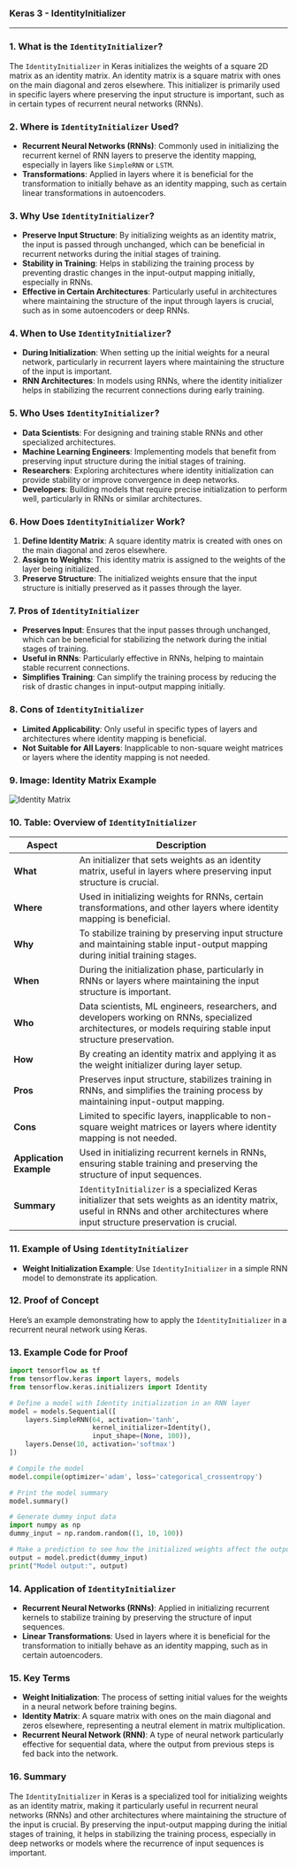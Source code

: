 ### **Keras 3 - IdentityInitializer**

---

### **1. What is the `IdentityInitializer`?**

The `IdentityInitializer` in Keras initializes the weights of a square 2D matrix as an identity matrix. An identity matrix is a square matrix with ones on the main diagonal and zeros elsewhere. This initializer is primarily used in specific layers where preserving the input structure is important, such as in certain types of recurrent neural networks (RNNs).

### **2. Where is `IdentityInitializer` Used?**

- **Recurrent Neural Networks (RNNs)**: Commonly used in initializing the recurrent kernel of RNN layers to preserve the identity mapping, especially in layers like `SimpleRNN` or `LSTM`.
- **Transformations**: Applied in layers where it is beneficial for the transformation to initially behave as an identity mapping, such as certain linear transformations in autoencoders.

### **3. Why Use `IdentityInitializer`?**

- **Preserve Input Structure**: By initializing weights as an identity matrix, the input is passed through unchanged, which can be beneficial in recurrent networks during the initial stages of training.
- **Stability in Training**: Helps in stabilizing the training process by preventing drastic changes in the input-output mapping initially, especially in RNNs.
- **Effective in Certain Architectures**: Particularly useful in architectures where maintaining the structure of the input through layers is crucial, such as in some autoencoders or deep RNNs.

### **4. When to Use `IdentityInitializer`?**

- **During Initialization**: When setting up the initial weights for a neural network, particularly in recurrent layers where maintaining the structure of the input is important.
- **RNN Architectures**: In models using RNNs, where the identity initializer helps in stabilizing the recurrent connections during early training.

### **5. Who Uses `IdentityInitializer`?**

- **Data Scientists**: For designing and training stable RNNs and other specialized architectures.
- **Machine Learning Engineers**: Implementing models that benefit from preserving input structure during the initial stages of training.
- **Researchers**: Exploring architectures where identity initialization can provide stability or improve convergence in deep networks.
- **Developers**: Building models that require precise initialization to perform well, particularly in RNNs or similar architectures.

### **6. How Does `IdentityInitializer` Work?**

1. **Define Identity Matrix**: A square identity matrix is created with ones on the main diagonal and zeros elsewhere.
2. **Assign to Weights**: This identity matrix is assigned to the weights of the layer being initialized.
3. **Preserve Structure**: The initialized weights ensure that the input structure is initially preserved as it passes through the layer.

### **7. Pros of `IdentityInitializer`**

- **Preserves Input**: Ensures that the input passes through unchanged, which can be beneficial for stabilizing the network during the initial stages of training.
- **Useful in RNNs**: Particularly effective in RNNs, helping to maintain stable recurrent connections.
- **Simplifies Training**: Can simplify the training process by reducing the risk of drastic changes in input-output mapping initially.

### **8. Cons of `IdentityInitializer`**

- **Limited Applicability**: Only useful in specific types of layers and architectures where identity mapping is beneficial.
- **Not Suitable for All Layers**: Inapplicable to non-square weight matrices or layers where the identity mapping is not needed.

### **9. Image: Identity Matrix Example**

![Identity Matrix](https://upload.wikimedia.org/wikipedia/commons/thumb/3/3b/Identity_matrix.svg/320px-Identity_matrix.svg.png)

### **10. Table: Overview of `IdentityInitializer`**

| **Aspect**              | **Description**                                                                                                                                              |
|-------------------------|--------------------------------------------------------------------------------------------------------------------------------------------------------------|
| **What**                | An initializer that sets weights as an identity matrix, useful in layers where preserving input structure is crucial.                                          |
| **Where**               | Used in initializing weights for RNNs, certain transformations, and other layers where identity mapping is beneficial.                                         |
| **Why**                 | To stabilize training by preserving input structure and maintaining stable input-output mapping during initial training stages.                                 |
| **When**                | During the initialization phase, particularly in RNNs or layers where maintaining the input structure is important.                                            |
| **Who**                 | Data scientists, ML engineers, researchers, and developers working on RNNs, specialized architectures, or models requiring stable input structure preservation. |
| **How**                 | By creating an identity matrix and applying it as the weight initializer during layer setup.                                                                    |
| **Pros**                | Preserves input structure, stabilizes training in RNNs, and simplifies the training process by maintaining input-output mapping.                                 |
| **Cons**                | Limited to specific layers, inapplicable to non-square weight matrices or layers where identity mapping is not needed.                                           |
| **Application Example** | Used in initializing recurrent kernels in RNNs, ensuring stable training and preserving the structure of input sequences.                                       |
| **Summary**             | `IdentityInitializer` is a specialized Keras initializer that sets weights as an identity matrix, useful in RNNs and other architectures where input structure preservation is crucial. |

### **11. Example of Using `IdentityInitializer`**

- **Weight Initialization Example**: Use `IdentityInitializer` in a simple RNN model to demonstrate its application.

### **12. Proof of Concept**

Here’s an example demonstrating how to apply the `IdentityInitializer` in a recurrent neural network using Keras.

### **13. Example Code for Proof**

```python
import tensorflow as tf
from tensorflow.keras import layers, models
from tensorflow.keras.initializers import Identity

# Define a model with Identity initialization in an RNN layer
model = models.Sequential([
    layers.SimpleRNN(64, activation='tanh', 
                     kernel_initializer=Identity(), 
                     input_shape=(None, 100)),
    layers.Dense(10, activation='softmax')
])

# Compile the model
model.compile(optimizer='adam', loss='categorical_crossentropy')

# Print the model summary
model.summary()

# Generate dummy input data
import numpy as np
dummy_input = np.random.random((1, 10, 100))

# Make a prediction to see how the initialized weights affect the output
output = model.predict(dummy_input)
print("Model output:", output)
```

### **14. Application of `IdentityInitializer`**

- **Recurrent Neural Networks (RNNs)**: Applied in initializing recurrent kernels to stabilize training by preserving the structure of input sequences.
- **Linear Transformations**: Used in layers where it is beneficial for the transformation to initially behave as an identity mapping, such as in certain autoencoders.

### **15. Key Terms**

- **Weight Initialization**: The process of setting initial values for the weights in a neural network before training begins.
- **Identity Matrix**: A square matrix with ones on the main diagonal and zeros elsewhere, representing a neutral element in matrix multiplication.
- **Recurrent Neural Network (RNN)**: A type of neural network particularly effective for sequential data, where the output from previous steps is fed back into the network.

### **16. Summary**

The `IdentityInitializer` in Keras is a specialized tool for initializing weights as an identity matrix, making it particularly useful in recurrent neural networks (RNNs) and other architectures where maintaining the structure of the input is crucial. By preserving the input-output mapping during the initial stages of training, it helps in stabilizing the training process, especially in deep networks or models where the recurrence of input sequences is important.